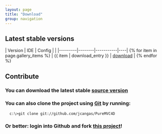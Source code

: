```yaml
---
layout: page
title: "Download"
group: navigation
---
```


## Latest stable versions

| Version |   IDE  | Config    |    |
|---------|--------|-----------|----| {% for item in page.gallery_items %}
| {{ item | download_entry }}  | <a href="{{ item }}">download</a> | {% endfor %}

## Contribute

### You can download the latest stable [source version](https://github.com/jcangas/PureMVC4D/zipball/master)

### You can also clone the project using [Git](http://git-scm.com) by running:

```
  c:\>git clone git://github.com/jcangas/PureMVC4D
```

### Or better: login into Github and fork [this project](http://github.com/jcangas/PureMVC4D)!
